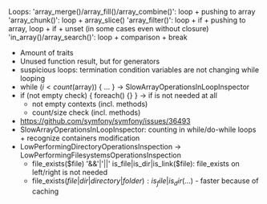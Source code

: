 Loops:
    'array_merge()/array_fill()/array_combine()': loop + pushing to array
    'array_chunk()':                              loop + array_slice()
    'array_filter()':                             loop + if + pushing to array, loop + if + unset (in some cases even without closure)
    'in_array()/array_search()':                  loop + comparison + break

- Amount of traits
- Unused function result, but for generators
- suspicious loops: termination condition variables are not changing while looping
- while ($i < count($array)) { ... } -> SlowArrayOperationsInLoopInspector
- if (not empty check) { foreach() {} } -> if is not needed at all
    - not empty contexts (incl. methods)
    - count/size check (incl. methods)
- https://github.com/symfony/symfony/issues/36493
- SlowArrayOperationsInLoopInspector: counting in while/do-while loops + recognize containers modification
- LowPerformingDirectoryOperationsInspection -> LowPerformingFilesystemsOperationsInspection
    - file_exists($file) '&&'|'||' is_file|is_dir|is_link($file): file_exists on left/right is not needed
    - file_exists($file|dir|directory|folder): is_file|is_dir($...) - faster because of caching
